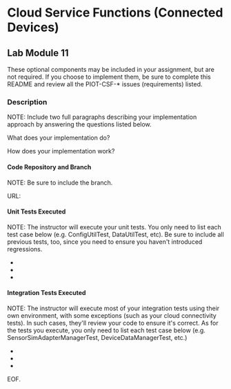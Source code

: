 # Cloud Service Functions (Connected Devices)

## Lab Module 11

These optional components may be included in your assignment, but are not required. If you choose to implement them, be sure to complete this README and review all the PIOT-CSF-* issues (requirements) listed.

### Description

NOTE: Include two full paragraphs describing your implementation approach by answering the questions listed below.

What does your implementation do? 

How does your implementation work?


#### Code Repository and Branch

NOTE: Be sure to include the branch.

URL: 


#### Unit Tests Executed

NOTE: The instructor will execute your unit tests. You only need to list each test case below
(e.g. ConfigUtilTest, DataUtilTest, etc). Be sure to include all previous tests, too,
since you need to ensure you haven't introduced regressions.

- 
- 
- 

#### Integration Tests Executed

NOTE: The instructor will execute most of your integration tests using their own environment, with
some exceptions (such as your cloud connectivity tests). In such cases, they'll review
your code to ensure it's correct. As for the tests you execute, you only need to list each
test case below (e.g. SensorSimAdapterManagerTest, DeviceDataManagerTest, etc.)

- 
- 
- 

EOF.
